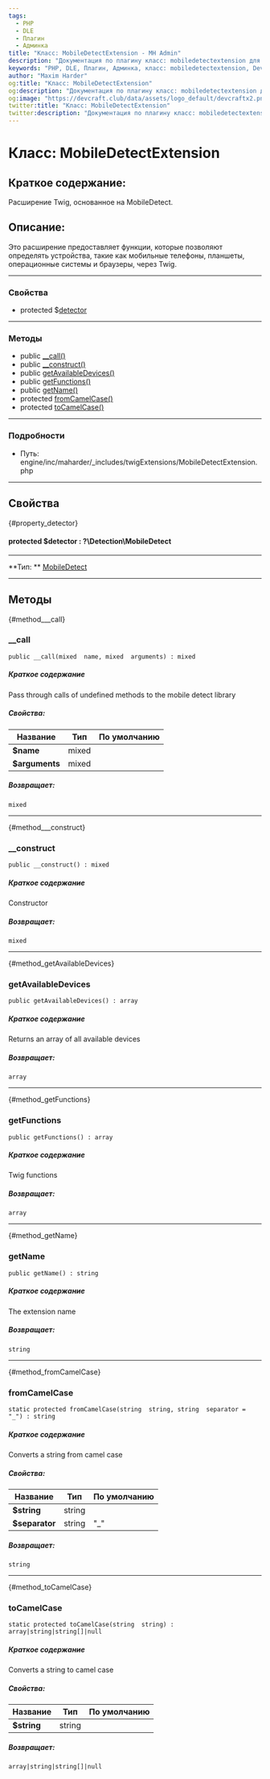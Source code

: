 ```yaml
---
tags:
  - PHP
  - DLE
  - Плагин
  - Админка
title: "Класс: MobileDetectExtension - MH Admin"
description: "Документация по плагину класс: mobiledetectextension для DLE."
keywords: "PHP, DLE, Плагин, Админка, класс: mobiledetectextension, DevCraft, документация"
author: "Maxim Harder"
og:title: "Класс: MobileDetectExtension"
og:description: "Документация по плагину класс: mobiledetectextension для DLE."
og:image: "https://devcraft.club/data/assets/logo_default/devcraftx2.png"
twitter:title: "Класс: MobileDetectExtension"
twitter:description: "Документация по плагину класс: mobiledetectextension для DLE."
---
```


# Класс: MobileDetectExtension

## Краткое содержание:

Расширение Twig, основанное на MobileDetect.

## Описание:

Это расширение предоставляет функции, которые позволяют определять устройства,
такие как мобильные телефоны, планшеты, операционные системы и браузеры, через Twig.


---

### Свойства

* protected $[detector](#property_detector)

---

### Методы

* public [__call()](#method___call)
* public [__construct()](#method___construct)
* public [getAvailableDevices()](#method_getAvailableDevices)
* public [getFunctions()](#method_getFunctions)
* public [getName()](#method_getName)
* protected [fromCamelCase()](#method_fromCamelCase)
* protected [toCamelCase()](#method_toCamelCase)

---

### Подробности

* Путь: engine/inc/maharder/_includes/twigExtensions/MobileDetectExtension.php

---

## Свойства

[](){#property_detector}
#### protected $detector : ?\Detection\MobileDetect
---
**Тип:
** <a href="https://docs.mobiledetect.net/home/the-constructor" target="_blank"><abbr title="?\Detection\MobileDetect">
MobileDetect</abbr></a>


---

## Методы

[](){#method___call}

### __call

```
public __call(mixed  name, mixed  arguments) : mixed
```

##### Краткое содержание

Pass through calls of undefined methods to the mobile detect library

##### Свойства:

| Название       | Тип   | По умолчанию |
|----------------|-------|--------------|
| **$name**      | mixed |              |
| **$arguments** | mixed |              |

##### Возвращает:

```
mixed
```

---

[](){#method___construct}

### __construct

```
public __construct() : mixed
```

##### Краткое содержание

Constructor

##### Возвращает:

```
mixed
```

---

[](){#method_getAvailableDevices}

### getAvailableDevices

```
public getAvailableDevices() : array
```

##### Краткое содержание

Returns an array of all available devices

##### Возвращает:

```
array
```

---

[](){#method_getFunctions}

### getFunctions

```
public getFunctions() : array
```

##### Краткое содержание

Twig functions

##### Возвращает:

```
array
```

---

[](){#method_getName}

### getName

```
public getName() : string
```

##### Краткое содержание

The extension name

##### Возвращает:

```
string
```

---

[](){#method_fromCamelCase}

### fromCamelCase

```
static protected fromCamelCase(string  string, string  separator = "_") : string
```

##### Краткое содержание

Converts a string from camel case

##### Свойства:

| Название       | Тип    | По умолчанию |
|----------------|--------|--------------|
| **$string**    | string |              |
| **$separator** | string | "_"          |

##### Возвращает:

```
string
```

---

[](){#method_toCamelCase}

### toCamelCase

```
static protected toCamelCase(string  string) : array|string|string[]|null
```

##### Краткое содержание

Converts a string to camel case

##### Свойства:

| Название    | Тип    | По умолчанию |
|-------------|--------|--------------|
| **$string** | string |              |

##### Возвращает:

```
array|string|string[]|null
```
